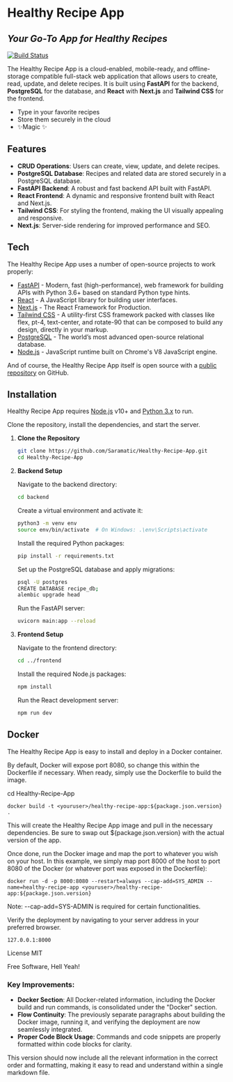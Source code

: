 # Healthy Recipe App
## _Your Go-To App for Healthy Recipes_

[![Build Status](https://travis-ci.org/joemccann/dillinger.svg?branch=master)](https://travis-ci.org/joemccann/dillinger)

The Healthy Recipe App is a cloud-enabled, mobile-ready, and offline-storage compatible full-stack web application that allows users to create, read, update, and delete recipes. It is built using **FastAPI** for the backend, **PostgreSQL** for the database, and **React** with **Next.js** and **Tailwind CSS** for the frontend.

- Type in your favorite recipes
- Store them securely in the cloud
- ✨Magic ✨

## Features

- **CRUD Operations**: Users can create, view, update, and delete recipes.
- **PostgreSQL Database**: Recipes and related data are stored securely in a PostgreSQL database.
- **FastAPI Backend**: A robust and fast backend API built with FastAPI.
- **React Frontend**: A dynamic and responsive frontend built with React and Next.js.
- **Tailwind CSS**: For styling the frontend, making the UI visually appealing and responsive.
- **Next.js**: Server-side rendering for improved performance and SEO.

## Tech

The Healthy Recipe App uses a number of open-source projects to work properly:

- [FastAPI](https://fastapi.tiangolo.com/) - Modern, fast (high-performance), web framework for building APIs with Python 3.6+ based on standard Python type hints.
- [React](https://reactjs.org/) - A JavaScript library for building user interfaces.
- [Next.js](https://nextjs.org/docs) - The React Framework for Production.
- [Tailwind CSS](https://tailwindcss.com/docs) - A utility-first CSS framework packed with classes like flex, pt-4, text-center, and rotate-90 that can be composed to build any design, directly in your markup.
- [PostgreSQL](https://www.postgresql.org/) - The world’s most advanced open-source relational database.
- [Node.js](https://nodejs.org/) - JavaScript runtime built on Chrome's V8 JavaScript engine.

And of course, the Healthy Recipe App itself is open source with a [public repository](https://github.com/Saramatic/Healthy-Recipe-App) on GitHub.

## Installation

Healthy Recipe App requires [Node.js](https://nodejs.org/) v10+ and [Python 3.x](https://www.python.org/) to run.

Clone the repository, install the dependencies, and start the server.

1. **Clone the Repository**

    ```bash
    git clone https://github.com/Saramatic/Healthy-Recipe-App.git
    cd Healthy-Recipe-App
    ```

2. **Backend Setup**

    Navigate to the backend directory:

    ```bash
    cd backend
    ```

    Create a virtual environment and activate it:

    ```bash
    python3 -m venv env
    source env/bin/activate  # On Windows: .\env\Scripts\activate
    ```

    Install the required Python packages:

    ```bash
    pip install -r requirements.txt
    ```

    Set up the PostgreSQL database and apply migrations:

    ```bash
    psql -U postgres
    CREATE DATABASE recipe_db;
    alembic upgrade head
    ```

    Run the FastAPI server:

    ```bash
    uvicorn main:app --reload
    ```

3. **Frontend Setup**

    Navigate to the frontend directory:

    ```bash
    cd ../frontend
    ```

    Install the required Node.js packages:

    ```bash
    npm install
    ```

    Run the React development server:

    ```bash
    npm run dev
    ```

## Docker

The Healthy Recipe App is easy to install and deploy in a Docker container.

By default, Docker will expose port 8080, so change this within the Dockerfile if necessary. When ready, simply use the Dockerfile to build the image.

cd Healthy-Recipe-App

    docker build -t <youruser>/healthy-recipe-app:${package.json.version} .

This will create the Healthy Recipe App image and pull in the necessary dependencies. Be sure to swap out ${package.json.version} with the actual version of the app.

Once done, run the Docker image and map the port to whatever you wish on your host. In this example, we simply map port 8000 of the host to port 8080 of the Docker (or whatever port was exposed in the Dockerfile):


    docker run -d -p 8000:8080 --restart=always --cap-add=SYS_ADMIN --name=healthy-recipe-app <youruser>/healthy-recipe-app:${package.json.version}

   Note: --cap-add=SYS-ADMIN is required for certain functionalities.


Verify the deployment by navigating to your server address in your preferred browser.

    127.0.0.1:8000
    
 License
MIT

Free Software, Hell Yeah!


### Key Improvements:
- **Docker Section**: All Docker-related information, including the Docker build and run commands, is consolidated under the "Docker" section.
- **Flow Continuity**: The previously separate paragraphs about building the Docker image, running it, and verifying the deployment are now seamlessly integrated.
- **Proper Code Block Usage**: Commands and code snippets are properly formatted within code blocks for clarity.

This version should now include all the relevant information in the correct order and formatting, making it easy to read and understand within a single markdown file.
